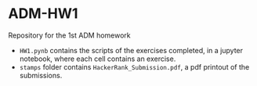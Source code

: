 # ADM-HW1
Repository for the 1st ADM homework

- `HW1.pynb` contains the scripts of the exercises completed, in a jupyter notebook, where each cell contains an exercise.
- `stamps` folder contains `HackerRank_Submission.pdf`, a pdf printout of the submissions.
